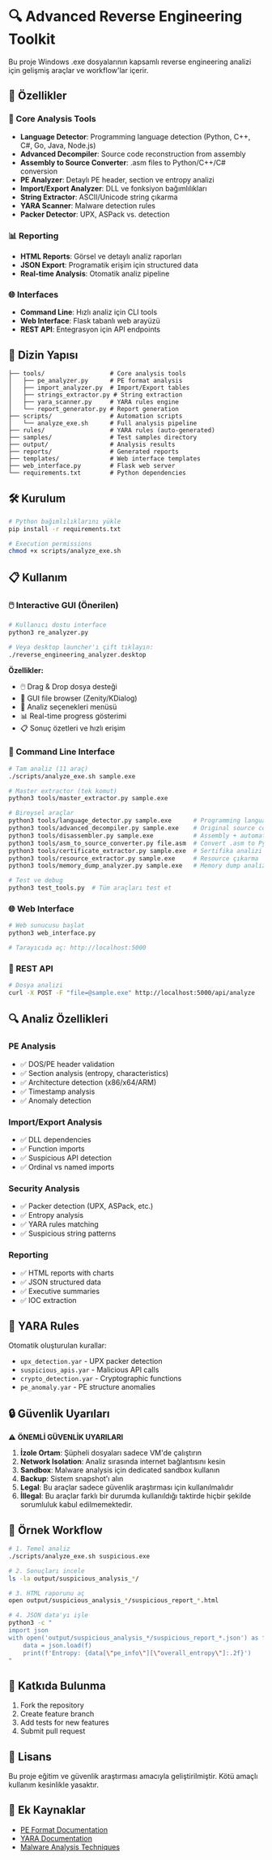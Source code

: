 # 🔍 Advanced Reverse Engineering Toolkit

Bu proje Windows .exe dosyalarının kapsamlı reverse engineering analizi için gelişmiş araçlar ve workflow'lar içerir.

## 🚀 Özellikler

### 🔧 Core Analysis Tools
- **Language Detector**: Programming language detection (Python, C++, C#, Go, Java, Node.js)
- **Advanced Decompiler**: Source code reconstruction from assembly
- **Assembly to Source Converter**: .asm files to Python/C++/C# conversion
- **PE Analyzer**: Detaylı PE header, section ve entropy analizi
- **Import/Export Analyzer**: DLL ve fonksiyon bağımlılıkları
- **String Extractor**: ASCII/Unicode string çıkarma
- **YARA Scanner**: Malware detection rules
- **Packer Detector**: UPX, ASPack vs. detection

### 📊 Reporting
- **HTML Reports**: Görsel ve detaylı analiz raporları
- **JSON Export**: Programatik erişim için structured data
- **Real-time Analysis**: Otomatik analiz pipeline

### 🌐 Interfaces
- **Command Line**: Hızlı analiz için CLI tools
- **Web Interface**: Flask tabanlı web arayüzü
- **REST API**: Entegrasyon için API endpoints

## 📁 Dizin Yapısı

```
├── tools/                  # Core analysis tools
│   ├── pe_analyzer.py      # PE format analysis
│   ├── import_analyzer.py  # Import/Export tables
│   ├── strings_extractor.py # String extraction
│   ├── yara_scanner.py     # YARA rules engine
│   └── report_generator.py # Report generation
├── scripts/                # Automation scripts
│   └── analyze_exe.sh      # Full analysis pipeline
├── rules/                  # YARA rules (auto-generated)
├── samples/                # Test samples directory
├── output/                 # Analysis results
├── reports/                # Generated reports
├── templates/              # Web interface templates
├── web_interface.py        # Flask web server
└── requirements.txt        # Python dependencies
```

## 🛠️ Kurulum

```bash
# Python bağımlılıklarını yükle
pip install -r requirements.txt

# Execution permissions
chmod +x scripts/analyze_exe.sh
```

## 📋 Kullanım

### 🖱️ Interactive GUI (Önerilen)

```bash
# Kullanıcı dostu interface
python3 re_analyzer.py

# Veya desktop launcher'ı çift tıklayın:
./reverse_engineering_analyzer.desktop
```

**Özellikler:**
- 🖱️ Drag & Drop dosya desteği
- 📁 GUI file browser (Zenity/KDialog)
- 🎯 Analiz seçenekleri menüsü
- 📊 Real-time progress gösterimi
- 📋 Sonuç özetleri ve hızlı erişim

### 🚀 Command Line Interface

```bash
# Tam analiz (11 araç)
./scripts/analyze_exe.sh sample.exe

# Master extractor (tek komut)
python3 tools/master_extractor.py sample.exe

# Bireysel araçlar
python3 tools/language_detector.py sample.exe      # Programming language detection
python3 tools/advanced_decompiler.py sample.exe    # Original source code reconstruction  
python3 tools/disassembler.py sample.exe           # Assembly + automatic source conversion
python3 tools/asm_to_source_converter.py file.asm  # Convert .asm to Python/C++/C#
python3 tools/certificate_extractor.py sample.exe  # Sertifika analizi
python3 tools/resource_extractor.py sample.exe     # Resource çıkarma
python3 tools/memory_dump_analyzer.py sample.exe   # Memory dump analizi

# Test ve debug
python3 test_tools.py  # Tüm araçları test et
```

### 🌐 Web Interface

```bash
# Web sunucusu başlat
python3 web_interface.py

# Tarayıcıda aç: http://localhost:5000
```

### 📡 REST API

```bash
# Dosya analizi
curl -X POST -F "file=@sample.exe" http://localhost:5000/api/analyze
```

## 🔍 Analiz Özellikleri

### PE Analysis
- ✅ DOS/PE header validation
- ✅ Section analysis (entropy, characteristics)
- ✅ Architecture detection (x86/x64/ARM)
- ✅ Timestamp analysis
- ✅ Anomaly detection

### Import/Export Analysis
- ✅ DLL dependencies
- ✅ Function imports
- ✅ Suspicious API detection
- ✅ Ordinal vs named imports

### Security Analysis
- ✅ Packer detection (UPX, ASPack, etc.)
- ✅ Entropy analysis
- ✅ YARA rules matching
- ✅ Suspicious string patterns

### Reporting
- ✅ HTML reports with charts
- ✅ JSON structured data
- ✅ Executive summaries
- ✅ IOC extraction

## 🎯 YARA Rules

Otomatik oluşturulan kurallar:
- `upx_detection.yar` - UPX packer detection
- `suspicious_apis.yar` - Malicious API calls
- `crypto_detection.yar` - Cryptographic functions
- `pe_anomaly.yar` - PE structure anomalies

## 🔒 Güvenlik Uyarıları

⚠️ **ÖNEMLİ GÜVENLİK UYARILARI**

1. **İzole Ortam**: Şüpheli dosyaları sadece VM'de çalıştırın
2. **Network Isolation**: Analiz sırasında internet bağlantısını kesin
3. **Sandbox**: Malware analysis için dedicated sandbox kullanın
4. **Backup**: Sistem snapshot'ı alın
5. **Legal**: Bu araçlar sadece güvenlik araştırması için kullanılmalıdır
6. **İllegal**: Bu araçlar farklı bir durumda kullanıldığı taktirde hiçbir şekilde sorumluluk kabul edilmemektedir.

## 📖 Örnek Workflow

```bash
# 1. Temel analiz
./scripts/analyze_exe.sh suspicious.exe

# 2. Sonuçları incele
ls -la output/suspicious_analysis_*/

# 3. HTML raporunu aç
open output/suspicious_analysis_*/suspicious_report_*.html

# 4. JSON data'yı işle
python3 -c "
import json
with open('output/suspicious_analysis_*/suspicious_report_*.json') as f:
    data = json.load(f)
    print(f'Entropy: {data[\"pe_info\"][\"overall_entropy\"]:.2f}')
"
```

## 🤝 Katkıda Bulunma

1. Fork the repository
2. Create feature branch
3. Add tests for new features
4. Submit pull request

## 📄 Lisans

Bu proje eğitim ve güvenlik araştırması amacıyla geliştirilmiştir. Kötü amaçlı kullanım kesinlikle yasaktır.

## 🔗 Ek Kaynaklar

- [PE Format Documentation](https://docs.microsoft.com/en-us/windows/win32/debug/pe-format)
- [YARA Documentation](https://yara.readthedocs.io/)
- [Malware Analysis Techniques](https://github.com/rshipp/awesome-malware-analysis)
